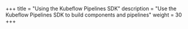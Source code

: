+++
title = "Using the Kubeflow Pipelines SDK"
description = "Use the Kubeflow Pipelines SDK to build components and pipelines"
weight = 30
+++